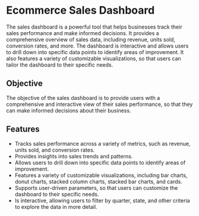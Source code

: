 
# Ecommerce Sales Dashboard
The sales dashboard is a powerful tool that helps businesses track their sales performance and make informed decisions. It provides a comprehensive overview of sales data, including revenue, units sold, conversion rates, and more. The dashboard is interactive and allows users to drill down into specific data points to identify areas of improvement. It also features a variety of customizable visualizations, so that users can tailor the dashboard to their specific needs.



## Objective

The objective of the sales dashboard is to provide users with a comprehensive and interactive view of their sales performance, so that they can make informed decisions about their business.


## Features

- Tracks sales performance across a variety of metrics, such as revenue, units sold, and conversion rates.
- Provides insights into sales trends and patterns.
- Allows users to drill down into specific data points to identify areas of improvement.
- Features a variety of customizable visualizations, including bar charts, donut charts, stacked column charts, stacked bar charts, and cards.
- Supports user-driven parameters, so that users can customize the dashboard to their specific needs.
- Is interactive, allowing users to filter by quarter, state, and other criteria to explore the data in more detail.
